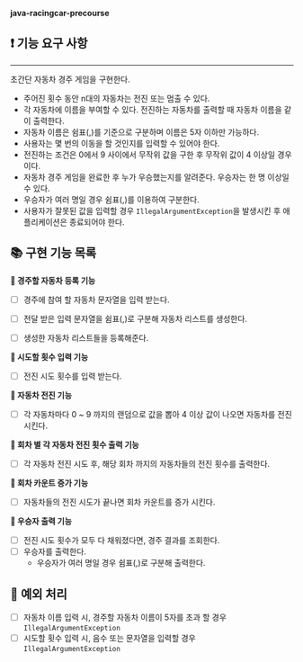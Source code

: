 <aside>


**java-racingcar-precourse**

## **❗️ 기능 요구 사항**

---

초간단 자동차 경주 게임을 구현한다.

- 주어진 횟수 동안 n대의 자동차는 전진 또는 멈출 수 있다.
- 각 자동차에 이름을 부여할 수 있다. 전진하는 자동차를 출력할 때 자동차 이름을 같이 출력한다.
- 자동차 이름은 쉼표(,)를 기준으로 구분하며 이름은 5자 이하만 가능하다.
- 사용자는 몇 번의 이동을 할 것인지를 입력할 수 있어야 한다.
- 전진하는 조건은 0에서 9 사이에서 무작위 값을 구한 후 무작위 값이 4 이상일 경우이다.
- 자동차 경주 게임을 완료한 후 누가 우승했는지를 알려준다. 우승자는 한 명 이상일 수 있다.
- 우승자가 여러 명일 경우 쉼표(,)를 이용하여 구분한다.
- 사용자가 잘못된 값을 입력할 경우 `IllegalArgumentException`을 발생시킨 후 애플리케이션은 종료되어야 한다.

## **📚 구현 기능 목록**

**📌 경주할 자동차 등록 기능**

- [ ] 경주에 참여 할 자동차 문자열을 입력 받는다.
- [ ] 전달 받은 입력 문자열을 쉼표(,)로 구분해 자동차 리스트를 생성한다.
- [ ] 생성한 자동차 리스트들을 등록해준다.


**📌 시도할 횟수 입력 기능**

- [ ] 전진 시도 횟수를 입력 받는다.


**📌 자동차 전진 기능**

- [ ] 각 자동차마다 0 ~ 9 까지의 랜덤으로 값을 뽑아 4 이상 값이 나오면 자동차를 전진 시킨다.


**📌 회차 별 각 자동차 전진 횟수 출력 기능** 

- [ ] 각 자동차 전진 시도 후, 해당 회차 까지의 자동차들의 전진 횟수를 출력한다.


**📌 회차 카운트 증가 기능**

- [ ] 자동차들의 전진 시도가 끝나면 회차 카운트를 증가 시킨다.


**📌 우승자 출력 기능**

- [ ] 전진 시도 횟수가 모두 다 채워졌다면, 경주 결과를 조회한다.
- [ ] 우승자를 출력한다.
  - 우승자가 여러 명일 경우 쉼표(,)로 구분해 출력한다.


## **🚫 예외 처리**

- [ ] 자동차 이름 입력 시, 경주할 자동차 이름이 5자를 초과 할 경우 `IllegalArgumentException`
- [ ] 시도할 횟수 입력 시, 음수 또는 문자열을 입력할 경우 `IllegalArgumentException`

</aside>